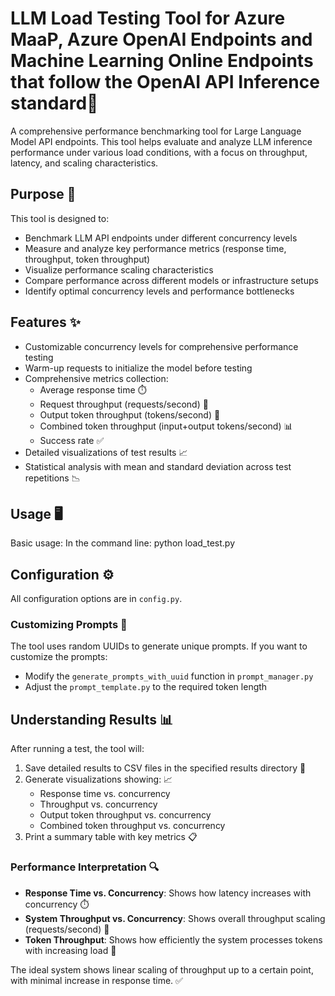 # LLM Load Testing Tool for Azure MaaP, Azure OpenAI Endpoints and Machine Learning Online Endpoints that follow the OpenAI API Inference standard🚀

A comprehensive performance benchmarking tool for Large Language Model API endpoints. This tool helps evaluate and analyze LLM inference performance under various load conditions, with a focus on throughput, latency, and scaling characteristics.

## Purpose 🎯

This tool is designed to:

- Benchmark LLM API endpoints under different concurrency levels
- Measure and analyze key performance metrics (response time, throughput, token throughput)
- Visualize performance scaling characteristics 
- Compare performance across different models or infrastructure setups
- Identify optimal concurrency levels and performance bottlenecks

## Features ✨

- Customizable concurrency levels for comprehensive performance testing
- Warm-up requests to initialize the model before testing
- Comprehensive metrics collection:
  - Average response time ⏱️
  - Request throughput (requests/second) 🔄
  - Output token throughput (tokens/second) 📝
  - Combined token throughput (input+output tokens/second) 📊
  - Success rate ✅
- Detailed visualizations of test results 📈
- Statistical analysis with mean and standard deviation across test repetitions 📉

## Usage 🖥️

Basic usage:
In the command line:
python load_test.py

## Configuration ⚙️

All configuration options are in `config.py`.

### Customizing Prompts 💬

The tool uses random UUIDs to generate unique prompts. If you want to customize the prompts:
- Modify the `generate_prompts_with_uuid` function in `prompt_manager.py` 
- Adjust the `prompt_template.py` to the required token length

## Understanding Results 📊

After running a test, the tool will:

1. Save detailed results to CSV files in the specified results directory 📁
2. Generate visualizations showing: 📈
   - Response time vs. concurrency
   - Throughput vs. concurrency
   - Output token throughput vs. concurrency
   - Combined token throughput vs. concurrency
3. Print a summary table with key metrics 📋

### Performance Interpretation 🔍

- **Response Time vs. Concurrency**: Shows how latency increases with concurrency ⏱️
- **System Throughput vs. Concurrency**: Shows overall throughput scaling (requests/second) 🔄
- **Token Throughput**: Shows how efficiently the system processes tokens with increasing load 📝

The ideal system shows linear scaling of throughput up to a certain point, with minimal increase in response time. ✅


